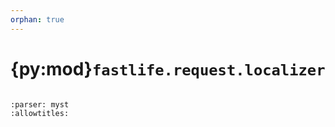 ```yaml
---
orphan: true
---
```


# {py:mod}`fastlife.request.localizer`

```{py:module} fastlife.request.localizer
```

```{autodoc2-docstring} fastlife.request.localizer
:parser: myst
:allowtitles:
```
